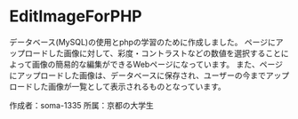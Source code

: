 # EditImageForPHP
データベース(MySQL)の使用とphpの学習のために作成しました。
ページにアップロードした画像に対して、彩度・コントラストなどの数値を選択することによって画像の簡易的な編集ができるWebページになっています。
また、ページにアップロードした画像は、データベースに保存され、ユーザーの今までアップロードした画像が一覧として表示されるものとなっています。

作成者：soma-1335
所属：京都の大学生
